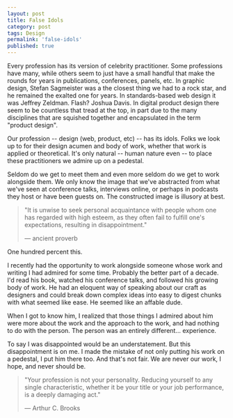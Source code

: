 ```yaml
---
layout: post
title: False Idols
category: post
tags: Design
permalink: 'false-idols'
published: true
---
```


<article>
<p>Every profession has its version of celebrity practitioner. Some professions have many, while others seem to just have a small handful that make the rounds for years in publications, conferences, panels, etc. In graphic design, Stefan Sagmeister was a the closest thing we had to a rock star, and he remained the exalted one for years. In standards-based web design it was Jeffrey Zeldman. Flash? Joshua Davis. In digital product design there seem to be countless that tread at the top, in part due to the many disciplines that are squished together and encapsulated in the term "product design".</p>


<p>Our profession -- design (web, product, etc) -- has its idols. Folks we look up to for their design acumen and body of work, whether that work is applied or theoretical. It's only natural -- human nature even -- to place these practitioners we admire up on a pedestal.</p>


<p>Seldom do we get to meet them and even more seldom do we get to work alongside them. We only know the image that we've abstracted from what we've seen at conference talks, interviews online, or perhaps in podcasts they host or have been guests on. The constructed image is illusory at best.
</p>
</article>

<blockquote cite="" class="border-l-4 border-[#aaa] pl-10 my-10">
    <p class="-indent-[.525rem]">"It is unwise to seek personal acquaintance with people whom one has regarded with high esteem, as they often fail to fulfill one's expectations, resulting in disappointment."</p>
<footer class="text-[#999]">— ancient proverb</footer> 
</blockquote>

<article>
<p>One hundred percent this.</p>

<p>I recently had the opportunity to work alongside someone whose work and writing I had admired for some time. Probably the better part of a decade. I'd read his book, watched his conference talks, and followed his growing body of work. He had an eloquent way of speaking about our craft as designers and could break down complex ideas into easy to digest chunks with what seemed like ease. He seemed like an affable dude.</p> 

<p>When I got to know him, I realized that those things I admired about him were more about the work and the approach to the work, and had nothing to do with the person. The person was an entirely different... experience.</p>

<p>To say I was disappointed would be an understatement. But this disappointment is on me. I made the mistake of not only putting his work on a pedestal, I put him there too. And that's not fair. We are never our work, I hope, and never should be.</p>
<article>

<blockquote cite="" class="border-l-4 border-[#aaa] pl-10 my-10">
    <p class="-indent-[.525rem]">"Your profession is not your personality. Reducing yourself to any single characteristic, whether it be your title or your job performance, is a deeply damaging act."</p>
<footer class="text-[#999]">— Arthur C. Brooks</footer> 
</blockquote>